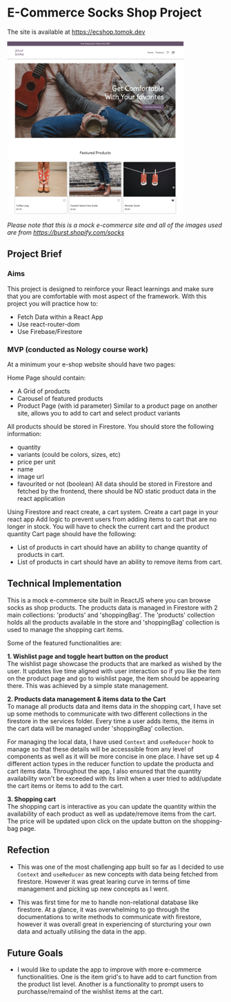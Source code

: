 # E-Commerce Socks Shop Project

The site is available at https://ecshop.tomok.dev

<img src="https://github.com/tomokawaguchi/ecshop-project/blob/main/src/assets/project-snapshot.png" width="auto" height="400" />


*Please note that this is a mock e-commerce site and all of the images used are from https://burst.shopify.com/socks*

## Project Brief
### Aims

This project is designed to reinforce your React learnings and make sure that you are comfortable with most aspect of the framework. With this project you will practice how to:

- Fetch Data within a React App
- Use react-router-dom
- Use Firebase/Firestore

### MVP (conducted as Nology course work)

At a minimum your e-shop website should have two pages:

Home Page should contain:
- A Grid of products
- Carousel of featured products
- Product Page (with id parameter) Similar to a product page on another site, allows you to add to cart and select product variants

All products should be stored in Firestore. You should store the following information:
- quantity
- variants (could be colors, sizes, etc)
- price per unit
- name
- image url
- favourited or not (boolean) All data should be stored in Firestore and fetched by the frontend, there should be NO static product data in the react application

Using Firestore and react create, a cart system. Create a cart page in your react app Add logic to prevent users from adding items to cart that are no longer in stock. You will have to check the current cart and the product quantity Cart page should have the following:
- List of products in cart should have an ability to change quantity of products in cart.
- List of products in cart should have an ability to remove items from cart.


## Technical Implementation
This is a mock e-commerce site built in ReactJS where you can browse socks as shop products. The products data is managed in Firestore with 2 main collections: 'products' and 'shoppingBag'. The 'products' collection holds all the products available in the store and 'shoppingBag' collection is used to manage the shopping cart items. 

Some of the featured functionalities are:

**1. Wishlist page and toggle heart button on the product**  
The wishlist page showcase the products that are marked as wished by the user. It updates live time aligned with user interaction so if you like the item on the product page and go to wishlist page, the item should be appearing there. This was achieved by a simple state management.

**2. Products data management & items data to the Cart**  
To manage all products data and items data in the shopping cart, I have set up some methods to communicate with two different collections in the firestore in the services folder. Every time a user adds items, the items in the cart data will be managed under 'shoppingBag' collection. 

For managing the local data, I have used `Context` and `useReducer` hook to manage so that these details will be accesssible from any level of components as well as it will be more concise in one place. I have set up 4 different action types in the reducer function to update the producta and cart items data. Throughout the app, I also ensured that the quantity availability won't be exceeded with its limit when a user tried to add/update the cart items or items to add to the cart. 

**3. Shopping cart**  
The shopping cart is interactive as you can update the quantity within the availability of each product as well as update/remove items from the cart. The price will be updated upon click on the update button on the shopping-bag page.

## Refection

- This was one of the most challenging app built so far as I decided to use `Context` and `useReducer` as new concepts with data being fetched from firestore. However it was great learing curve in terms of time management and picking up new concepts as I went. 

- This was first time for me to handle non-relational database like firestore. At a glance, it was overwhelming to go through the documentations to write methods to communicate with firestore, however it was overall great in experiencing of sturcturing your own data and actually utilising the data in the app. 


## Future Goals
- I would like to update the app to improve with more e-commerce functionalities. One is the item grid's to have add to cart function from the product list level. Another is a functionality to prompt users to purchasse/remaind of the wishlist items at the cart.  



